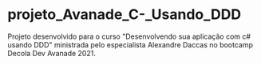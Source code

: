 # projeto_Avanade_C-_Usando_DDD
Projeto desenvolvido para o curso "Desenvolvendo sua aplicação com c# usando DDD" ministrada pelo especialista Alexandre Daccas no bootcamp Decola Dev Avanade 2021.
